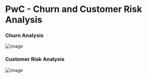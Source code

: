 # PwC - Churn and Customer Risk Analysis

### Churn Analysis
![image](https://github.com/user-attachments/assets/1d66bf6c-5612-4171-a9b0-45b1971932b7)

### Customer Risk Analysis
![image](https://github.com/user-attachments/assets/bb669838-ee74-482e-b726-27a4f7b4db13)

